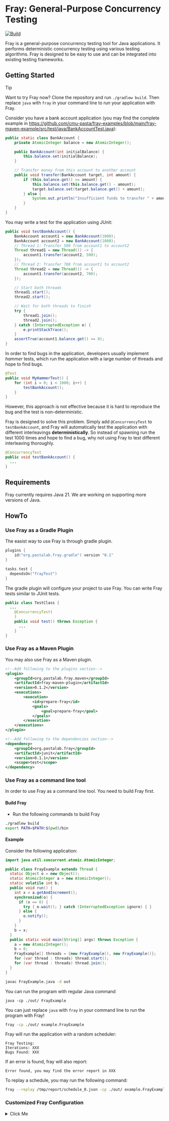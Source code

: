 # Fray: General-Purpose Concurrency Testing 

[![Build](https://github.com/cmu-pasta/fray/actions/workflows/main.yml/badge.svg)](https://github.com/cmu-pasta/fray/actions/workflows/main.yml)


Fray is a general-purpose concurrency testing tool for Java applications. It performs deterministic concurrency testing using various testing algorithms.
Fray is designed to be easy to use and can be integrated into existing testing frameworks.

## Getting Started

> [!TIP]
> Want to try Fray now? Clone the repository and run `./gradlew build`. Then replace `java` with `fray` in your command 
> line to run your application with Fray.


Consider you have a bank account application (you may find the complete example in 
https://github.com/cmu-pasta/fray-examples/blob/main/fray-maven-example/src/test/java/BankAccountTest.java):

```java
public static class BankAccount {
    private AtomicInteger balance = new AtomicInteger();

    public BankAccount(int initialBalance) {
        this.balance.set(initialBalance);
    }

    // Transfer money from this account to another account
    public void transfer(BankAccount target, int amount) {
        if (this.balance.get() >= amount) {
            this.balance.set(this.balance.get() - amount);
            target.balance.set(target.balance.get() + amount);
        } else {
            System.out.println("Insufficient funds to transfer " + amount + " from " + this);
        }
    }
}
```

You may write a test for the application using JUnit:

```java
public void testBankAccount() {
    BankAccount account1 = new BankAccount(1000);
    BankAccount account2 = new BankAccount(1000);
    // Thread 1: Transfer 500 from account1 to account2
    Thread thread1 = new Thread(() -> {
        account1.transfer(account2, 500);
    });
    // Thread 2: Transfer 700 from account1 to account2
    Thread thread2 = new Thread(() -> {
        account1.transfer(account2, 700);
    });

    // Start both threads
    thread1.start();
    thread2.start();

    // Wait for both threads to finish
    try {
        thread1.join();
        thread2.join();
    } catch (InterruptedException e) {
        e.printStackTrace();
    }
    assertTrue(account1.balance.get() >= 0);
}
```

In order to find bugs in the application, developers usually implement *hammer* tests, which run the application with a large number of threads and hope to find bugs. 

```java 
@Test 
public void MyHammerTest() {
    for (int i = 0; i < 1000; i++) {
        testBankAccount();
    }
}
```

However, this approach is not effective because it is hard to reproduce the bug and the test is non-deterministic. 

Fray is designed to solve this problem. Simply add `@ConcurrencyTest` to `testBankAccount`, 
and Fray will automatically test 
the application with different interleavings **deterministically**. So instead of spawning run the test
1000 times and hope to find a bug, why not using Fray to test different interleaving thoroughly.

```java
@ConcurrencyTest
public void testBankAccount() {
  ...
}
```

## Requirements

Fray currently requires Java 21. We are working on supporting more versions of Java.


## HowTo

### Use Fray as a Gradle Plugin

The easist way to use Fray is through gradle plugin.

```kotlin
plugins {
    id("org.pastalab.fray.gradle") version "0.1"
}

tasks.test {
  dependsOn("frayTest")
}
```

The gradle plugin will configure your project to use Fray. You can write Fray tests similar to JUnit tests. 

```java 
public class TestClass {
  ...
    @ConcurrencyTest(
    )
    public void test() throws Exception {
      ...
    }
}
```

### Use Fray as a Maven Plugin

You may also use Fray as a Maven plugin. 

```xml
<!--Add following to the plugins section-->
<plugin>
    <groupId>org.pastalab.fray.maven</groupId>
    <artifactId>fray-maven-plugin</artifactId>
    <version>0.1.2</version>
    <executions>
        <execution>
            <id>prepare-fray</id>
            <goals>
                <goal>prepare-fray</goal>
            </goals>
        </execution>
    </executions>
</plugin>

<!--Add following to the dependencies section-->
<dependency>
    <groupId>org.pastalab.fray</groupId>
    <artifactId>junit</artifactId>
    <version>0.1.1</version>
    <scope>test</scope>
</dependency>
```


### Use Fray as a command line tool

In order to use Fray as a command line tool. You need to build Fray first.


#### Build Fray

- Run the following commands to build Fray

```bash
./gradlew build 
export PATH=$PATH:$(pwd)/bin
```

#### Example

Consider the following application:

```java
import java.util.concurrent.atomic.AtomicInteger;

public class FrayExample extends Thread {
  static Object o = new Object();
  static AtomicInteger a = new AtomicInteger();
  static volatile int b;
  public void run() {
    int x = a.getAndIncrement();
    synchronized(o) { 
      if (x == 0) {
        try { o.wait(); } catch (InterruptedException ignore) { }
      } else {
        o.notify();
      }
    } 
    b = x;
  }
  public static void main(String[] args) throws Exception {
    a = new AtomicInteger();
    b = 0;
    FrayExample[] threads = {new FrayExample(), new FrayExample()};
    for (var thread : threads) thread.start();
    for (var thread : threads) thread.join();
  }
}
```

```bash
javac FrayExample.java -d out
```

You can run the program with regular Java command 
```
java -cp ./out/ FrayExample
```

You can just replace `java` with `fray` in your command line to run the program with Fray!

```bash
fray -cp ./out/ example.FrayExample
```

Fray will run the application with a random scheduler:

```
Fray Testing:
Iterations: XXX
Bugs Found: XXX
```

If an error is found, fray will also report:

```
Error found, you may find the error report in XXX
```


To replay a schedule, you may run the following command:

```bash
fray --replay /tmp/report/schedule_0.json -cp ./out/ example.FrayExample 
```


### Customized Fray Configuration

<details>
<summary>Click Me</summary>

You may also choose to provide a configuration file for the application you want to test. The configuration file should be in the following format:

```json
{
  "executor": {
    "clazz": "com.example.Main",
    "method": "main",
    "args": ["arg1", "arg2"],
    "classpaths": ["path/to/your/application.jar"],
    "properties": {"PROPERTY1": "VALUE1", "PROPERTY2": "VALUE2"}
  },
  "ignore_unhandled_exceptions": false,
  "timed_op_as_yield": false,
  "interleave_memory_ops": false,
  "max_scheduled_step": -1
}
```

- `executor` defines the entrypoint and environment of the application you want to test.
  - `clazz`: the main class of the application.
  - `method`: the main method of the application.
  - `args`: the arguments to the main method.
  - `classpaths`: the classpaths of the application.
  - `properties`: the system properties of the application.
- `ignore_unhandled_exceptions`: whether to treat unhandled exceptions as failures.
- `timed_op_as_yield`: whether to treat timed operations as yields otherwise they will be treated as no timeout op.
- `interleave_memory_ops`: whether to interleave memory operations.
- `max_scheduled_step`: the maximum number of scheduled steps. And Fray will throw `LivenessException` if the number of scheduled steps exceeds this value. If the value is -1, then there is no limit.


You may use the following gradle task to run Fray:

```bash
./gradlew runFray -PconfigPath=path/to/your/application_config.json -PextraArgs="extra args passed to Fray"
```

Here are the available extra args:

```
Options:
  -o=<text>                Report output directory.
  -i, --iter=<int>         Number of iterations.
  -f, --full               If the report should save full schedule. Otherwise,
                           Fray only saves schedules points if there are more
                           than one runnable threads.
  -l, --logger=(json|csv)  Logger type.
  --scheduler=(replay|fifo|pos|random|pct)
                           Scheduling algorithm.
  --no-fray                Runnning in no-Fray mode.
  --explore                Running in explore mode and Fray will continue if a
                           failure is found.
  --no-exit-on-bug         Fray will not immediately exit when a failure is
                           found.
  --run-config=(cli|json)  Run configuration for the application.
  -h, --help               Show this message and exit
```

#### Output 

The output of Fray will be saved in the `output` directory. The output directory contains the following files:
 
- `output.txt`: the Fray of the testing.
- `schedule_{id}.json/csv`: the schedule you can replay.

#### Replay a buggy schedule

Once Fray finds a bug as indicated in `output.txt`. You may replay it by providing the corresponding schedule.

```bash
./gradlew runFray -PconfigPath=path/to/your/application_config.json -PextraArgs="--scheduler=replay --path=path/to/schedule.json"
```

#### Example

```bash
echo '{
  "executor": {
    "clazz": "example.FrayExample",
    "method": "main",
    "args": [],
    "classpaths": ["CURRENT_DIR/out/"],
    "properties": {}
  },
  "ignore_unhandled_exceptions": false,
  "timed_op_as_yield": false,
  "interleave_memory_ops": false,
  "max_scheduled_step": -1
}' | sed "s|CURRENT_DIR|$(pwd)|g" > out/config.json
./gradlew runFray -PconfigPath="out/config.json" -PextraArgs="--iter=1000 --logger=json --scheduler=random -o=/tmp/fray-example/"
```

To replay that schedule, you may run the following command:

```bash
./gradlew runFray -PconfigPath="out/config.json" -PextraArgs="--iter=1000 --logger=json --scheduler=replay --path=/tmp/fray-example/schedule_XXX.json"
```
</details>
